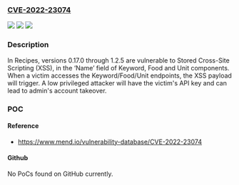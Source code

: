 ### [CVE-2022-23074](https://cve.mitre.org/cgi-bin/cvename.cgi?name=CVE-2022-23074)
![](https://img.shields.io/static/v1?label=Product&message=recipes&color=blue)
![](https://img.shields.io/static/v1?label=Version&message=n%2Fa&color=blue)
![](https://img.shields.io/static/v1?label=Vulnerability&message=CWE-79%20Improper%20Neutralization%20of%20Input%20During%20Web%20Page%20Generation%20('Cross-site%20Scripting')&color=brighgreen)

### Description

In Recipes, versions 0.17.0 through 1.2.5 are vulnerable to Stored Cross-Site Scripting (XSS), in the ‘Name’ field of Keyword, Food and Unit components. When a victim accesses the Keyword/Food/Unit endpoints, the XSS payload will trigger. A low privileged attacker will have the victim's API key and can lead to admin's account takeover.

### POC

#### Reference
- https://www.mend.io/vulnerability-database/CVE-2022-23074

#### Github
No PoCs found on GitHub currently.

